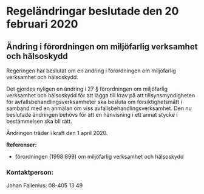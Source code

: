 # Regeländringar beslutade den 20 februari 2020

## Ändring i förordningen om miljöfarlig verksamhet och hälsoskydd

Regeringen har beslutat om en ändring i förordningen om miljöfarlig verksamhet och hälsoskydd.

Det gjordes nyligen en ändring i 27 § förordningen om miljöfarlig verksamhet och hälsoskydd för att lägga till krav på att tillsynsmyndigheten för avfallsbehandlingsverksamheter ska besluta om försiktighetsmått i samband med en anmälan om viss avfallsbehandlingsverksamhet. Den nu beslutade ändringen behövs för att en hänvisning i ett annat stycke i bestämmelsen ska bli rätt.

Ändringen träder i kraft den 1 april 2020\.

**Referenser:**

* förordningen (1998:899\) om miljöfarlig verksamhet och hälsoskydd

### Kontaktperson:

Johan Fallenius: 08\-405 13 49
